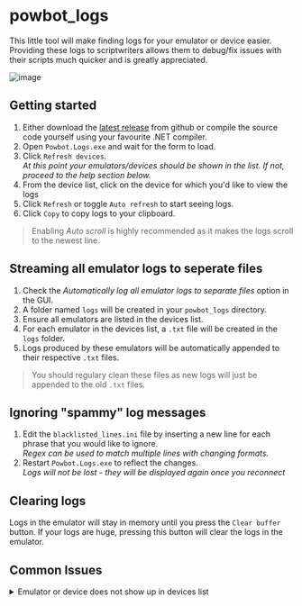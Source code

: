 # powbot_logs
This little tool will make finding logs for your emulator or device easier. Providing these logs to scriptwriters allows them to debug/fix issues with their scripts much quicker and is greatly appreciated.

![image](https://github.com/Nickert1337/powbot_logs/assets/98966743/addc104a-b7f5-4a37-a425-3ed362be9bdf)

## Getting started
1. Either download the [latest release](https://github.com/Nickert1337/powbot_logs/releases) from github or compile the source code yourself using your favourite .NET compiler.
2. Open `Powbot.Logs.exe` and wait for the form to load.
3. Click `Refresh devices`.<br/>
   _At this point your emulators/devices should be shown in the list. If not, proceed to the help section below._
4. From the device list, click on the device for which you'd like to view the logs
5. Click `Refresh` or toggle `Auto refresh` to start seeing logs.
6. Click `Copy` to copy logs to your clipboard.

> Enabling _Auto scroll_ is highly recommended as it makes the logs scroll to the newest line.

## Streaming all emulator logs to seperate files

1. Check the _Automatically log all emulator logs to separate files_ option in the GUI.
2. A folder named `logs` will be created in your `powbot_logs` directory.
3. Ensure all emulators are listed in the devices list.
4. For each emulator in the devices list, a `.txt` file will be created in the `logs` folder.
5. Logs produced by these emulators will be automatically appended to their respective `.txt` files.

> You should regulary clean these files as new logs will just be appended to the old `.txt` files.

## Ignoring "spammy" log messages
1. Edit the `blacklisted_lines.ini` file by inserting a new line for each phrase that you would like to ignore.<br/>
   _Regex can be used to match multiple lines with changing formats._
2. Restart `Powbot.Logs.exe` to reflect the changes.<br/>
   _Logs will not be lost - they will be displayed again once you reconnect_

## Clearing logs
Logs in the emulator will stay in memory until you press the `Clear buffer` button. If your logs are huge, pressing this button will clear the logs in the emulator.

## Common Issues

<details>
  <summary>Emulator or device does not show up in devices list</summary>
  <br/>
  Usually this means ADB is not enabled, so make sure ADB is enabled.
  <br/>
  <br/>
  <details>
    <summary>How to enable ADB on LDPlayer</summary>
    <br/>
    Open settings for the emulator you are trying to see and make sure <code>ADB debugging</code> is on <code>open local connection</code>
    <br/>
    <br/>
    
  ![image](https://github.com/Nickert1337/powbot_logs/assets/98966743/e7f736ea-1bc3-40d3-aefc-ab9fd4c411a8)
  </details>
  
</details>

